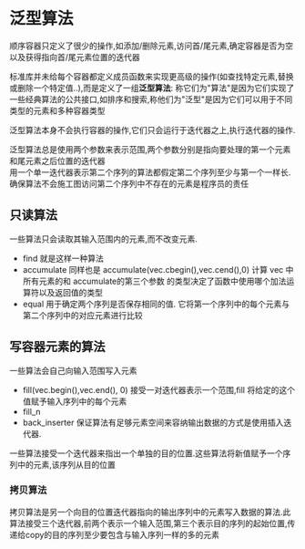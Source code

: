 # 泛型算法

顺序容器只定义了很少的操作,如添加/删除元素,访问首/尾元素,确定容器是否为空以及获得指向首/尾元素位置的迭代器<br/>

标准库并未给每个容器都定义成员函数来实现更高级的操作(如查找特定元素,替换或删除一个特定值..),而是定义了一组<b>泛型算法</b>:
称它们为"算法"是因为它们实现了一些经典算法的公共接口,如排序和搜索,称他们为"泛型"是因为它们可以用于不同类型的元素和多种容器类型

泛型算法本身不会执行容器的操作,它们只会运行于迭代器之上,执行迭代器的操作.

泛型算法总是使用两个参数来表示范围,两个参数分别是指向要处理的第一个元素和尾元素之后位置的迭代器<br/>
用一个单一迭代器表示第二个序列的算法都假定第二个序列至少与第一个一样长.确保算法不会施工图访问第二个序列中不存在的元素是程序员的责任
## 只读算法

一些算法只会读取其输入范围内的元素,而不改变元素.
- find 就是这样一种算法
- accumulate 同样也是 accumulate(vec.cbegin(),vec.cend(),0) 计算 vec 中所有元素的和  accumulate的第三个参数 的类型决定了函数中使用哪个加法运算符以及返回值的类型
- equal 用于确定两个序列是否保存相同的值. 它将第一个序列中的每个元素与第二个序列中的对应元素进行比较

## 写容器元素的算法

一些算法会自己向输入范围写入元素
- fill(vec.begin(),vec.end(), 0) 接受一对迭代器表示一个范围,fill 将给定的这个值赋予输入序列中的每个元素
- fill_n
- back_inserter 保证算法有足够元素空间来容纳输出数据的方式是使用插入迭代器.


一些算法接受一个迭代器来指出一个单独的目的位置.这些算法将新值赋予一个序列中的元素,该序列从目的位置

### 拷贝算法

拷贝算法是另一个向目的位置迭代器指向的输出序列中的元素写入数据的算法.此算法接受三个迭代器,前两个表示一个输入范围,第三个表示目的序列的起始位置,传递给copy的目的序列至少要包含与输入序列一样的多的元素
